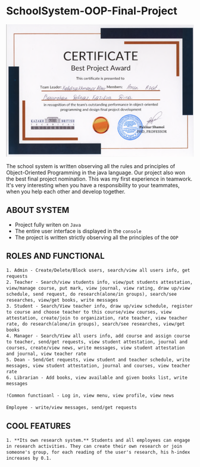 # SchoolSystem-OOP-Final-Project

<img src="https://github.com/azikkw/SchoolSystem-OOP-Final-Project/blob/main/OOP-Best-Project-Winners.png">

The school system is written observing all the rules and principles of Object-Oriented Programming in the java language. Our project also won the best final project nomination. This was my first experience in teamwork. It's very interesting when you have a responsibility to your teammates, when you help each other and develop together.

## ABOUT SYSTEM

* Project fully writen on `Java`
* The entire user interface is displayed in the `console`
* The project is written strictly observing all the principles of the `OOP`

## ROLES AND FUNCTIONAL

    1. Admin - Create/Delete/Block users, search/view all users info, get requests
    2. Teacher - Search/view students info, view/put students attestation, view/manage course, put mark, view journal, view rating, draw up/view schedule, send request, do research(alone/in groups), search/see researches, view/get books, write messages
    3. Student - Search/View teacher info, draw up/view schedule, register to course and choose teacher to this course/view courses, view attestation, create/join to organization, rate teacher, view teacher rate, do research(alone/in groups), search/see researches, view/get books
    4. Manager - Search/View all users info, add course and assign course to teacher, send/get requests, view student attestation, journal and courses, create/view news, write messages, view student attestation and journal, view teacher rate
    5. Dean - Send/Get requests, view student and teacher schedule, write messages, view student attestation, journal and courses, view teacher rate
    6. Librarian - Add books, view available and given books list, write messages
    
    !Common functioanl - Log in, view menu, view profile, view news

    Employee - write/view messages, send/get requests

## COOL FEATURES

    1. **Its own research system.** Students and all employees can engage in research activities. They can create their own research or join someone's group, for each reading of the user's research, his h-index increases by 0.1.

